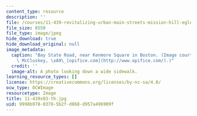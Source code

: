 ```yaml
---
content_type: resource
description: ''
file: /courses/11-439-revitalizing-urban-main-streets-mission-hill-egleston-square-boston-spring-2003/9998b97803785b2fd868d957a496909f_11-439s03-th.jpg
file_size: 8550
file_type: image/jpeg
hide_download: true
hide_download_original: null
image_metadata:
  caption: "Bay State Road, near Kenmore Square in Boston. (Image courtesy of Keith\
    \ McCluskey, \xA9\_[opifice.com](http://www.opifice.com/).)"
  credit: ''
  image-alt: A photo looking down a wide sidewalk.
learning_resource_types: []
license: https://creativecommons.org/licenses/by-nc-sa/4.0/
ocw_type: OCWImage
resourcetype: Image
title: 11-439s03-th.jpg
uid: 9998b978-0378-5b2f-d868-d957a496909f
---
```

